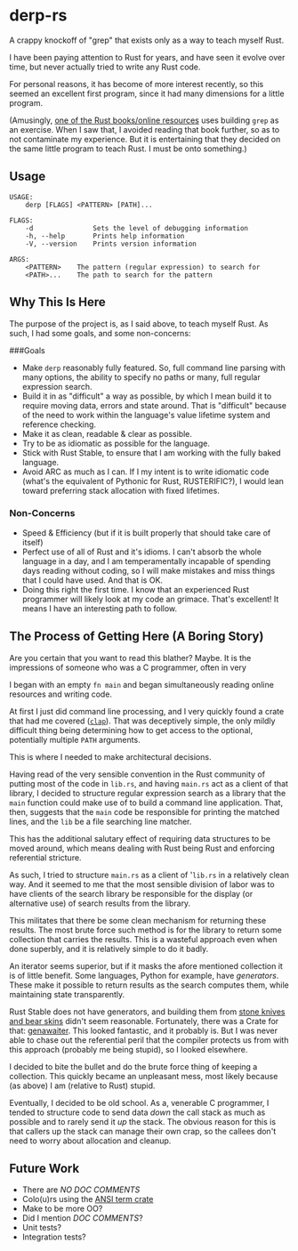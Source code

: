 # derp-rs

A crappy knockoff of "grep" that exists only as a way to teach myself Rust.

I have been paying attention to Rust for years, and have seen it
evolve over time, but never actually tried to write any Rust code.

For personal reasons, it has become of more interest recently, so
this seemed an excellent first program, since it had many dimensions
for a little program.

(Amusingly, [one of the Rust books/online resources][1]
uses building `grep` as an exercise. When I saw that, I avoided
reading that book further, so as to not contaminate my experience.
But it is entertaining that they decided on the same little program
to teach Rust. I must be onto something.)

## Usage
```
USAGE:
    derp [FLAGS] <PATTERN> [PATH]...

FLAGS:
    -d               Sets the level of debugging information
    -h, --help       Prints help information
    -V, --version    Prints version information

ARGS:
    <PATTERN>    The pattern (regular expression) to search for
    <PATH>...    The path to search for the pattern
```

## Why This Is Here

The purpose of the project is, as I said above, to teach myself
Rust. As such, I had some goals, and some non-concerns:

###Goals
* Make `derp` reasonably fully featured. So, full command line parsing
with many options, the ability to specify no paths or many, full
regular expression search.
* Build it in as "difficult" a way as possible, by which I mean build
it to require moving data, errors and state around. That is "difficult"
because of the need to work within the language's value lifetime
system and reference checking.
* Make it as clean, readable & clear as possible.
* Try to be as idiomatic as possible for the language.
* Stick with Rust Stable, to ensure that I am working with the fully
baked language.
* Avoid ARC as much as I can. If I my intent is to write idiomatic code
(what's the equivalent of Pythonic for Rust, RUSTERIFIC?), I would
lean toward preferring stack allocation with fixed lifetimes.

### Non-Concerns
* Speed & Efficiency (but if it is built properly that should take care of itself)
* Perfect use of all of Rust and it's idioms. I can't absorb
the whole language in a day, and I am temperamentally incapable
of spending days reading without coding, so I will make mistakes
and miss things that I could have used. And that is OK.
* Doing this right the first time. I know that an experienced
Rust programmer will likely look at my code an grimace. That's
excellent! It means I have an interesting path to follow.

## The Process of Getting Here (A Boring Story)

Are you certain that you want to read this blather? Maybe. It is
the impressions of someone who was a C programmer, often in very

I began with an empty `fn main` and began simultaneously reading
online resources and writing code.

At first I just did command line processing, and I very quickly found
a crate that had me covered ([`clap`][2]). That was deceptively simple,
the only mildly difficult thing being determining how to get access
to the optional, potentially multiple `PATH` arguments.

This is where I needed to make architectural decisions.

Having read of the very sensible convention in the Rust community
of putting most of the code in `lib.rs`, and having `main.rs` act as a
client of that library, I decided to structure regular expression
search as a library that the `main` function could make use of to
build a command line application. That, then, suggests that the
`main` code be responsible for printing the matched lines, and
the `lib` be a file searching line matcher.

This has the additional salutary effect of requiring data structures
to be moved around, which means dealing with Rust being Rust and
enforcing referential stricture.

As such, I tried to structure `main.rs` as a client of '`lib.rs`
in a relatively clean way. And it seemed to me that the most sensible
division of labor was to have clients of the search library be
responsible for the display (or alternative use) of search
results from the library.

This militates that there be some clean mechanism for returning
these results. The most brute force such method is for the library
to return some collection that carries the results. This is a
wasteful approach even when done superbly, and it is relatively
simple to do it badly.

An iterator seems superior, but if it masks the afore mentioned collection
it is of little benefit. Some languages, Python for example, have
*generators*. These make it possible to return results as the
search computes them, while maintaining state transparently.

Rust Stable does not have generators, and building them from [stone
knives and bear skins][5] didn't seem reasonable. Fortunately, there was a Crate
for that: [genawaiter][3]. This looked fantastic, and it probably is. But I
was never able to chase out the referential peril that the compiler
protects us from with this approach (probably me being stupid), so I
looked elsewhere.

I decided to bite the bullet and do the brute force thing of
keeping a collection. This quickly became an unpleasant mess,
most likely because (as above) I am (relative to Rust) stupid.

Eventually, I decided to be old school. As a, venerable C programmer,
I tended to structure code to send data _down_ the call stack as
much as possible and to rarely send it _up_ the stack. The obvious
reason for this is that callers up the stack can manage their own
crap, so the callees don't need to worry about allocation and
cleanup.


## Future Work
 * There are *NO DOC COMMENTS*
 * Colo(u)rs using the [ANSI term crate][4]
 * Make to be more OO?
 * Did I mention _DOC COMMENTS_?
 * Unit tests?
 * Integration tests?

[1]: https://doc.rust-lang.org/book/ch12-00-an-io-project.html
[2]: https://docs.rs/clap/2.33.0/clap/
[3]: http://docs.rs/genawaiter/0.2.2/genawaiter/index.html
[4]: https://rust-lang-nursery.github.io/rust-cookbook/cli/ansi_terminal.html#ansi-terminal
[5]: https://images.app.goo.gl/e2gUffHdtj9WUKyZ8
